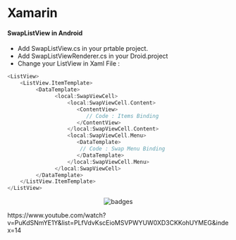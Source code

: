 # Xamarin

 #### SwapListView in Android
 
 *  Add SwapListView.cs in your prtable project.
 *  Add SwapListViewRenderer.cs in your Droid.project
 *  Change your ListView in Xaml File :
 
```cpp
<ListView> 
    <ListView.ItemTemplate>
         <DataTemplate>
               <local:SwapViewCell>
                   <local:SwapViewCell.Content>
                      <ContentView>
                         // Code : Items Binding
                      </ContentView>
                   </local:SwapViewCell.Content>
                   <local:SwapViewCell.Menu>
                      <DataTemplate>
                       // Code : Swap Menu Binding
                      </DataTemplate>
                   </local:SwapViewCell.Menu>
               </local:SwapViewCell>
         </DataTemplate>
    </ListView.ItemTemplate>
</ListView>
```

<p align="center">
  <img src="https://i.imgur.com/fhdS1Hv.gif" alt="badges" style="margin:auto">
</p>


<p>
  https://www.youtube.com/watch?v=PuKdSNmYE1Y&list=PLfVdvKscEioMSVPWYUW0XD3CKKohUYMEG&index=14
</p>
